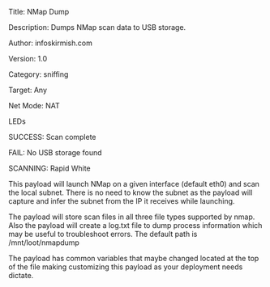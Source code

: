 Title:	     	NMap Dump

Description:	Dumps NMap scan data to USB storage.

Author: 		  infoskirmish.com

Version:		  1.0

Category:		  sniffing

Target: 		  Any

Net Mode:		  NAT

LEDs

SUCCESS:		Scan complete

FAIL:			  No USB storage found

SCANNING:		Rapid White

This payload will launch NMap on a given interface (default eth0) and scan the local subnet. There is no need to know the subnet as the payload will capture and infer the subnet from the IP it receives while launching. 

The payload will store scan files in all three file types supported by nmap. Also the payload will create a log.txt file to dump process information which may be useful to troubleshoot errors. The default path is /mnt/loot/nmapdump

The payload has common variables that maybe changed located at the top of the file making customizing this payload as your deployment needs dictate. 
